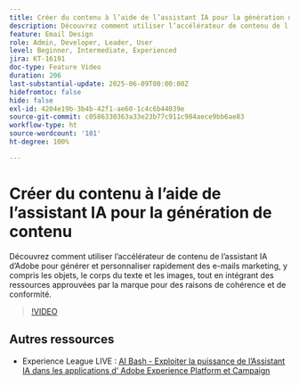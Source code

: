```yaml
---
title: Créer du contenu à l’aide de l’assistant IA pour la génération de contenu
description: Découvrez comment utiliser l’accélérateur de contenu de l’assistant IA d’Adobe pour générer et personnaliser rapidement des e-mails marketing, y compris les objets, le corps du texte et les images, tout en intégrant des ressources approuvées par la marque pour des raisons de cohérence et de conformité.
feature: Email Design
role: Admin, Developer, Leader, User
level: Beginner, Intermediate, Experienced
jira: KT-16191
doc-type: Feature Video
duration: 206
last-substantial-update: 2025-06-09T00:00:00Z
hidefromtoc: false
hide: false
exl-id: 4204e19b-3b4b-42f1-ae60-1c4c6b44039e
source-git-commit: c0586330363a33e23b77c911c984aece9bb6ae83
workflow-type: ht
source-wordcount: '101'
ht-degree: 100%

---
```


# Créer du contenu à l’aide de l’assistant IA pour la génération de contenu

Découvrez comment utiliser l’accélérateur de contenu de l’assistant IA d’Adobe pour générer et personnaliser rapidement des e-mails marketing, y compris les objets, le corps du texte et les images, tout en intégrant des ressources approuvées par la marque pour des raisons de cohérence et de conformité.

>[!VIDEO](https://video.tv.adobe.com/v/3463766/?learn=on&enablevpops&captions=fre_fr)

## Autres ressources

* Experience League LIVE : [AI Bash - Exploiter la puissance de l’Assistant IA dans les applications d’ Adobe Experience Platform et Campaign](https://experienceleague.adobe.com/fr/docs/events/experience-league-live-recordings/episodes/exl-live-episode-09-26-24)
